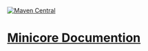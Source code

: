 [![Maven Central](https://maven-badges.herokuapp.com/maven-central/io.github.priyanhsu10/minicore-parent/badge.svg)](https://maven-badges.herokuapp.com/maven-central/io.github.priyanhsu10/minicore-parent/)


# [Minicore Documention](https://priyanhsu10.github.io/minicore-docs/) 
